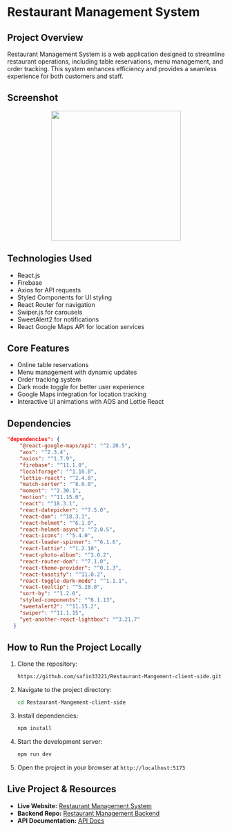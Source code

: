 # Restaurant Management System

## Project Overview
Restaurant Management System is a web application designed to streamline restaurant operations, including table reservations, menu management, and order tracking. This system enhances efficiency and provides a seamless experience for both customers and staff.

## Screenshot
<div align="center">
  <img height="300" src="https://i.ibb.co.com/qLk8f3T0/restaurant-management-caeb2-web-app.png"  />
  
  
</div>

## Technologies Used
- React.js
- Firebase
- Axios for API requests
- Styled Components for UI styling
- React Router for navigation
- Swiper.js for carousels
- SweetAlert2 for notifications
- React Google Maps API for location services

## Core Features
- Online table reservations
- Menu management with dynamic updates
- Order tracking system
- Dark mode toggle for better user experience
- Google Maps integration for location tracking
- Interactive UI animations with AOS and Lottie React

## Dependencies
```json
"dependencies": {
    "@react-google-maps/api": "^2.20.5",
    "aos": "^2.3.4",
    "axios": "^1.7.9",
    "firebase": "^11.1.0",
    "localforage": "^1.10.0",
    "lottie-react": "^2.4.0",
    "match-sorter": "^8.0.0",
    "moment": "^2.30.1",
    "motion": "^11.15.0",
    "react": "^18.3.1",
    "react-datepicker": "^7.5.0",
    "react-dom": "^18.3.1",
    "react-helmet": "^6.1.0",
    "react-helmet-async": "^2.0.5",
    "react-icons": "^5.4.0",
    "react-loader-spinner": "^6.1.6",
    "react-lottie": "^1.2.10",
    "react-photo-album": "^3.0.2",
    "react-router-dom": "^7.1.0",
    "react-theme-provider": "^0.1.3",
    "react-toastify": "^11.0.2",
    "react-toggle-dark-mode": "^1.1.1",
    "react-tooltip": "^5.28.0",
    "sort-by": "^1.2.0",
    "styled-components": "^6.1.13",
    "sweetalert2": "^11.15.2",
    "swiper": "^11.1.15",
    "yet-another-react-lightbox": "^3.21.7"
  }
```

## How to Run the Project Locally
1. Clone the repository:
   ```sh
   https://github.com/safin33221/Restaurant-Mangement-client-side.git
   ```
2. Navigate to the project directory:
   ```sh
   cd Restaurant-Mangement-client-side
   ```
3. Install dependencies:
   ```sh
   npm install
   ```
4. Start the development server:
   ```sh
   npm run dev
   ```
5. Open the project in your browser at `http://localhost:5173`

## Live Project & Resources
- **Live Website:** [Restaurant Management System](https://restaurant-management-caeb2.web.app)
- **Backend Repo:** [Restaurant Management Backend](https://github.com/safin33221/Restaurant-Management-Server-Side)
- **API Documentation:** [API Docs](https://restaurant-management-caeb2.web.app/api-docs)

